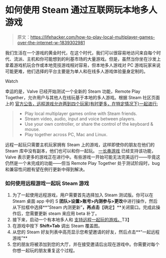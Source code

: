# 如何使用 Steam 通过互联网玩本地多人游戏

> 原文：<https://lifehacker.com/how-to-play-local-multiplayer-games-over-the-internet-w-1839302981>

我们生活在一个游戏的黄金时代，在这个时代，我们可以很容易地访问来自每个时代、流派、主机和你可能想到的利基市场的大量游戏。但是，虽然当你坐在沙发上拿着游戏机玩合作或本地竞技游戏相对容易，但本地多人游戏对 PC 游戏玩家来说可能更难，他们选择的平台主要是为单人和在线多人游戏体验量身定制的。

Watch

幸运的是，Valve 已经开始测试一个全新的 Steam 功能，Remote Play Together，允许用户与其他人在线玩基于本地的多人游戏。根据 Steam 社区页面 上的 [官方公告，远程游戏允许两到四个玩家(有时更多，在特定情况下)一起进行:](https://steamcommunity.com/games/593110/announcements/detail/3032537193879549687)

> *   Play local multiplayer games online with Steam friends.
> *   Stream video, audio, input and voice between players.
> *   Use your own controller, or share the control of the keyboard & mouse.
> *   Play together across PC, Mac and Linux.

远程一起玩只需要主机玩家拥有 Steam 上的游戏，这样即使你的朋友在他们的 Steam 库中没有副本，他们也可以和你一起玩。 [一长串游戏](https://store.steampowered.com/search/?category2=44) 已经支持该功能，Valve 表示更多的游戏正在进行中。有些游戏一开始可能无法完美运行——毕竟这仍然是一个未完成的功能——但当 Remote Play Together 处于测试阶段时，bug 和兼容性问题有望在例行更新中得到解决。

### 如何使用远程游戏一起玩 Steam 游戏

1.  为了一起使用远程游戏，用户需要首先选择加入 Steam 测试版。你可以在 Steam 桌面 app 中的 S **团队>设置>账号>内测参与>更改**中进行操作，然后从下拉框中选择**“Steam 内测更新”**，再点击**【确定】**关闭窗口。完成此操作后，您需要更新 steam 来应用 beta 补丁。
2.  接下来，启动一个有本地多人和 [支持远程一起玩的游戏。](https://store.steampowered.com/search/?category2=44)T3】
3.  在游戏中按下 **Shift+Tab** 调出 Steam 覆盖图。
4.  从您的 Steam 好友列表中高亮显示您希望邀请的好友，然后点击**“一起远程游戏”**
5.  您的朋友将被添加到您的大厅，并在接受邀请后出现在游戏中。你需要对每个你想一起玩的朋友重复这个过程。